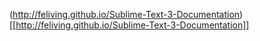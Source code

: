 (http://feliving.github.io/Sublime-Text-3-Documentation)[[http://feliving.github.io/Sublime-Text-3-Documentation]]